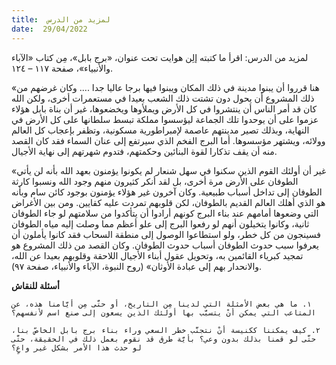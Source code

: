 ```yaml
---
title:  لمزيد من الدرس
date:  29/04/2022
---
```


لمزيد من الدرس: اقرأ ما كتبته إلِن هوايت تحت عنوان، «برج بابل»، مِن كتاب «الآباء والأنبياء»، صفحة ١١٧ – ١٢٤.

«هنا قرروا أن يبنوا مدينة في ذلك المكان ويبنوا فيها برجا عاليا جدا .... وكان غرضهم من ذلك المشروع أن يحول دون تشتت ذلك الشعب بعيدا في مستعمرات أخرى، ولكن الله كان قد أمر الناس أن ينتشروا في كل الأرض ويملأوها ويخضعوها، غير أن بناة بابل هؤلاء عزموا على أن يوحدوا تلك الجماعة ليؤسسوا مملكة تبسط سلطانها على كل الأرض في النهاية، وبذلك تصير مدينتهم عاصمة لإمبراطورية مسكونية، وتظفر بإعجاب كل العالم وولائه، ويشتهر مؤسسوها. أما البرج الفخم الذي سيرتفع إلى عنان السماء فقد كان القصد منه أن يقف تذكارا لقوة البنائين وحكمتهم، فتدوم شهرتهم إلى نهاية الأجيال.

«غير أن أولئك القوم الذين سكنوا في سهل شنعار لم يكونوا يؤمنون بعهد الله بأنه لن يأتي الطوفان على الأرض مرة أخرى، بل لقد أنكر كثيرون منهم وجود الله ونسبوا كارثة الطوفان إلى تداخل أسباب طبيعية. وكان آخرون غير هؤلاء يؤمنون بوجود كائن سام وبأنه هو الذي أهلك العالم القديم بالطوفان، لكن قلوبهم تمردت عليه كقايين. ومن بين الأغراض التي وضعوها أمامهم عند بناء البرج كونهم أرادوا أن يتأكدوا من سلامتهم لو جاء الطوفان ثانية، وكانوا يتخيلون أنهم لو رفعوا البرج إلى علو أعظم مما وصلت إليه مياه الطوفان فسينجون من كل خطر، ولو استطاعوا الوصول إلى منطقة السحاب فقد كانوا يأملون أن يعرفوا سبب حدوث الطوفان أسباب حدوث الطوفان. وكان القصد من ذلك المشروع هو تمجيد كبرياء القائمين به، وتحويل عقول أبناء الأجيال اللاحقة وقلوبهم بعيدا عن الله، والانحدار بهم إلى عبادة الأوثان» (روح النبوة، الآباء والأنبياء، صفحة ٩٧).

**أسئلة للنقاش**

`١. ما هي بعض الأمثلة التي لدينا مِن التاريخ، أو حتَّى مِن أيَّامنا هذه، عن المتاعب التي يمكن أنْ يتسبَّب بها أولئك الذين يسعون إلى صنع اسم لأنفسهم؟`

`٢. كيف يمكننا ككنيسة أنْ نتجنَّب خطر السعي وراء بناء برج بابل الخاصّ بنا، حتَّى لو قمنا بذلك بدون وعي؟ بأيَّة طرق قد نقوم بعمل ذلك في الحقيقة، حتَّى لو حدث هذا الأمر بشكل غير واعٍ؟`